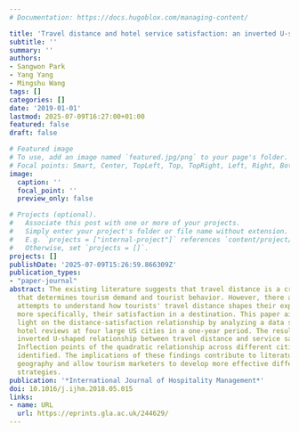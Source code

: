 ```yaml
---
# Documentation: https://docs.hugoblox.com/managing-content/

title: 'Travel distance and hotel service satisfaction: an inverted U-shaped relationship'
subtitle: ''
summary: ''
authors:
- Sangwon Park
- Yang Yang
- Mingshu Wang
tags: []
categories: []
date: '2019-01-01'
lastmod: 2025-07-09T16:27:00+01:00
featured: false
draft: false

# Featured image
# To use, add an image named `featured.jpg/png` to your page's folder.
# Focal points: Smart, Center, TopLeft, Top, TopRight, Left, Right, BottomLeft, Bottom, BottomRight.
image:
  caption: ''
  focal_point: ''
  preview_only: false

# Projects (optional).
#   Associate this post with one or more of your projects.
#   Simply enter your project's folder or file name without extension.
#   E.g. `projects = ["internal-project"]` references `content/project/deep-learning/index.md`.
#   Otherwise, set `projects = []`.
projects: []
publishDate: '2025-07-09T15:26:59.866309Z'
publication_types:
- "paper-journal"
abstract: The existing literature suggests that travel distance is a crucial factor
  that determines tourism demand and tourist behavior. However, there are limited
  attempts to understand how tourists' travel distance shapes their experiences, and
  more specifically, their satisfaction in a destination. This paper aims to shed
  light on the distance-satisfaction relationship by analyzing a data set of online
  hotel reviews at four large US cities in a one-year period. The results show an
  inverted U-shaped relationship between travel distance and service satisfaction.
  Inflection points of the quadratic relationship across different cities are also
  identified. The implications of these findings contribute to literature on tourism
  geography and allow tourism marketers to develop more effective differential marketing
  strategies.
publication: '*International Journal of Hospitality Management*'
doi: 10.1016/j.ijhm.2018.05.015
links:
- name: URL
  url: https://eprints.gla.ac.uk/244629/
---
```

